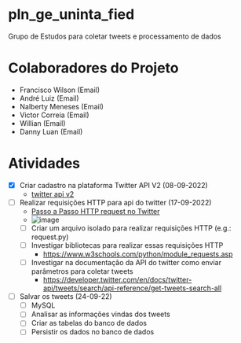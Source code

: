 # pln_ge_uninta_fied
Grupo de Estudos para coletar tweets e processamento de dados

# Colaboradores do Projeto
- Francisco Wilson (Email)
- André Luiz (Email)
- Nalberty Meneses (Email)
- Victor Correia (Email)
- Willian (Email)
- Danny Luan (Email)

# Atividades
- [X] Criar cadastro na plataforma Twitter API V2 (08-09-2022)
  - [twitter api v2](https://developer.twitter.com/en/docs/twitter-api)
- [ ] Realizar requisições HTTP para api do twitter (17-09-2022)
  - [Passo a Passo HTTP request no Twitter](https://developer.twitter.com/en/docs/tutorials/step-by-step-guide-to-making-your-first-request-to-the-twitter-api-v2)
  - ![image](https://user-images.githubusercontent.com/19149664/189213185-b57323ce-9811-4176-b0e4-3b866529b828.png)
  - [ ] Criar um arquivo isolado para realizar requisições HTTP (e.g.: request.py)
  - [ ] Investigar bibliotecas para realizar essas requisições HTTP
    - https://www.w3schools.com/python/module_requests.asp
  - [ ] Investigar na documentação da API do twitter como enviar parâmetros para coletar tweets
    - https://developer.twitter.com/en/docs/twitter-api/tweets/search/api-reference/get-tweets-search-all
- [ ] Salvar os tweets (24-09-22)
  - [ ] MySQL
  - [ ] Analisar as informações vindas dos tweets
  - [ ] Criar as tabelas do banco de dados
  - [ ] Persistir os dados no banco de dados
